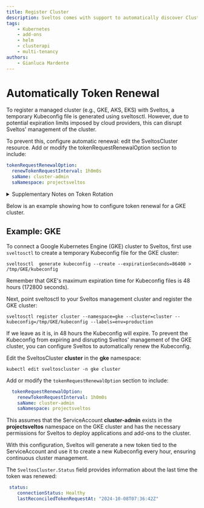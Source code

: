 ```yaml
---
title: Register Cluster
description: Sveltos comes with support to automatically discover ClusterAPI powered clusters. Any other cluster (GKE for instance) can easily be registered with Sveltos.
tags:
    - Kubernetes
    - add-ons
    - helm
    - clusterapi
    - multi-tenancy
authors:
    - Gianluca Mardente
---
```


# Automatically Token Renewal

To register a managed cluster (e.g., GKE, AKS, EKS) with Sveltos, a temporary Kubeconfig file is generated using sveltosctl. 
However, due to potential expiration limits imposed by cloud providers, this can disrupt Sveltos' management of the cluster.

To prevent this, configure automatic renewal: edit the SveltosCluster resource. Add or modify the tokenRequestRenewalOption section to include:

```yaml
tokenRequestRenewalOption:
  renewTokenRequestInterval: 1h0m0s
  saName: cluster-admin
  saNamespace: projectsveltos
```

<details>
   <summary>Supplementary Notes on Token Rotation</summary>

Note that:
<ul>
<li>The token rotation privilege is required by the token in the Secret (the Kubeconfig) itself, not by the sveltoscluster-manager’s own ServiceAccount. 
So, ensure that the token used in the Secret has the ability to create new tokens for the ServiceAccount. For example:</li>
</ul>

```yaml
- apiGroups:
  - ""
  resources:
  - serviceaccounts/token
  verbs:
    - create
```

<ul>
<li>The token is renewed based on the interval set in `renewTokenRequestInterval`. However, the token’s overall validity has an additional buffer 
(for instance, 30 minutes longer) to ensure that Sveltoscluster-manager has enough time to perform the rotation before it expires.</li>

<li>If, for any reason, token rotation cannot happen before the current token expires, the sveltoscluster-manager can no longer update the token. 
Consequently, reconciliations for that cluster stop, and you must manually update the Secret for that cluster to restore functionality.</li>

<li>The `saName` and `saNamespace` fields refer to a ServiceAccount in the remote (managed) cluster. This ServiceAccount must have the appropriate 
privileges to allow Sveltos to deploy add-ons and manage workloads in the cluster.</li>

<li>If `saName` and `saNamespace` are not specified in the `tokenRequestRenewalOption`, Sveltos relies on whatever context is currently set in the
Kubeconfig’s (for example, the fields under `contexts[0].context.user` and `contexts[0].context.namespace`).</li>
</ul>

Token Renewal Flow with sveltoscluster-manager:

```mermaid
%% sveltoscluster-manager uses the token from the Secret to request a new token from the remote cluster (via the ServiceAccount).
%% It then updates the Secret with the newly generated token, and finally writes
%% the last renewal timestamp to the SveltosCluster status (lastReconciledTokenRequestAt).
flowchart LR
    A((SveltosCluster CR)) --> B[Check every 10 seconds if Renew Interval has passed]
    B -->|Needs Renewal| C[Read existing Token from Secret]
    C --> D[Use existing Token to request new Token from remote ServiceAccount]
    D --> E[Remote cluster issues new Token]
    E --> F[Update Secret with new Token in Kubeconfig]
    F --> G[Write last token renewal time to SveltosCluster status]
```

</details>

Below is an example showing how to configure token renewal for a GKE cluster.

## Example: GKE

To connect a Google Kubernetes Engine (GKE) cluster to Sveltos, first use `sveltosctl` to create a temporary Kubeconfig file for the GKE cluster:

```
sveltosctl  generate kubeconfig --create --expirationSeconds=86400 >  /tmp/GKE/kubeconfig
```

Remember that GKE's maximum expiration time for Kubeconfig files is 48 hours (172800 seconds).

Next, point sveltosctl to your Sveltos management cluster and register the GKE cluster:

```
sveltosctl register cluster --namespace=gke --cluster=cluster --kubeconfig=/tmp/GKE/kubeconfig --labels=env=production
```

If we leave as it is, in 48 hours the Kubeconfig will expire. 
To prevent the Kubeconfig from expiring and disrupting Sveltos' management of the GKE cluster, you can configure Sveltos to automatically renew the Kubeconfig.

Edit the SveltosCluster __cluster__ in the __gke__ namespace:

```
kubectl edit sveltoscluster -n gke cluster
```

Add or modify the `tokenRequestRenewalOption` section to include:

```yaml
  tokenRequestRenewalOption:
    renewTokenRequestInterval: 1h0m0s
    saName: cluster-admin
    saNamespace: projectsveltos
```

This assumes that the ServiceAccount __cluster-admin__ exists in the __projectsveltos__ namespace  on the GKE cluster and has the necessary permissions for Sveltos to deploy applications and add-ons to the cluster.

With this configuration, Sveltos will generate a new token tied to the ServiceAccount and use it to create a new Kubeconfig every hour, ensuring continuous cluster management.

The `SveltosCluster.Status` field provides information about the last time the token was renewed:

```yaml
 status:
    connectionStatus: Healthy
    lastReconciledTokenRequestAt: "2024-10-08T07:36:42Z"
```
